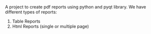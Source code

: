 A project to create pdf reports using python and pyqt library.
We have different types of reports:

1. Table Reports
2. Html Reports (single or multiple page)

